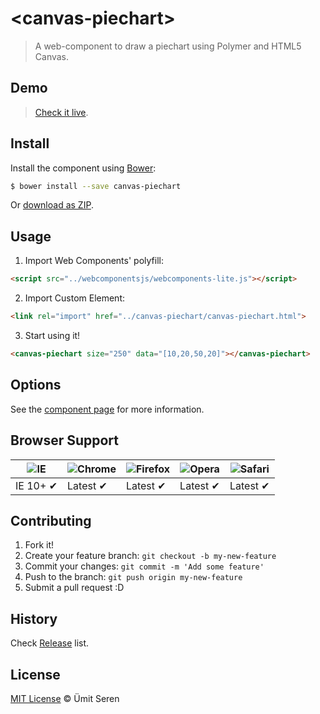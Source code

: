 # &lt;canvas-piechart&gt;

> A web-component to draw a piechart using Polymer and HTML5 Canvas.

## Demo
> [Check it live](http://timeu.github.io/canvas-piechart/components/canvas-piechart/demo/index.html).

## Install

Install the component using [Bower](http://bower.io/):

```sh
$ bower install --save canvas-piechart
```

Or [download as ZIP](https://github.com/timeu/canvas-piechart/archive/master.zip).

## Usage

1. Import Web Components' polyfill:

  ```html
<script src="../webcomponentsjs/webcomponents-lite.js"></script>
  ```

2. Import Custom Element:

  ```html
<link rel="import" href="../canvas-piechart/canvas-piechart.html">
  ```

3. Start using it!

  ```html
  <canvas-piechart size="250" data="[10,20,50,20]"></canvas-piechart>
  ```

## Options

See the [component page](http://timeu.github.io/canvas-piechart) for more information.


## Browser Support

![IE](https://raw.github.com/paulirish/browser-logos/master/internet-explorer/internet-explorer_48x48.png) | ![Chrome](https://raw.github.com/paulirish/browser-logos/master/chrome/chrome_48x48.png) | ![Firefox](https://raw.github.com/paulirish/browser-logos/master/firefox/firefox_48x48.png) | ![Opera](https://raw.github.com/paulirish/browser-logos/master/opera/opera_48x48.png) | ![Safari](https://raw.github.com/paulirish/browser-logos/master/safari/safari_48x48.png)
--- | --- | --- | --- | --- |
IE 10+ ✔ | Latest ✔ | Latest ✔ | Latest ✔ | Latest ✔ |

## Contributing

1. Fork it!
2. Create your feature branch: `git checkout -b my-new-feature`
3. Commit your changes: `git commit -m 'Add some feature'`
4. Push to the branch: `git push origin my-new-feature`
5. Submit a pull request :D

## History

Check [Release](https://github.com/timeu/canvas-piechart/releases) list.

## License

[MIT License](http://timeu.mit-license.org/) © Ümit Seren
